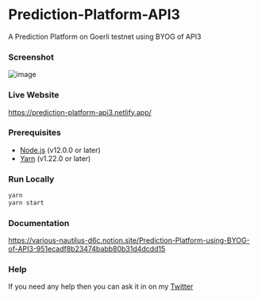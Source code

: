 # Prediction-Platform-API3
A Prediction Platform on Goerli testnet using BYOG of API3


### Screenshot

![image](https://user-images.githubusercontent.com/71931823/217875968-2da2bfdb-bc27-405f-a620-6436e1b083db.png)

### Live Website
https://prediction-platform-api3.netlify.app/

### Prerequisites

-   [Node.js](https://nodejs.org/en/) (v12.0.0 or later)
-   [Yarn](https://yarnpkg.com/) (v1.22.0 or later)


### Run Locally

```bash
yarn 
yarn start
```


### Documentation 
https://various-nautilus-d6c.notion.site/Prediction-Platform-using-BYOG-of-API3-951ecadf8b23474babb80b31d4dcdd15


### Help

If you need any help then you can ask it in on my [Twitter](https://twitter.com/0xAnon0602)
